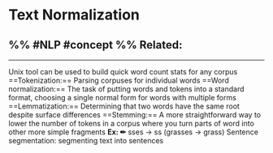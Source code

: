 # Text Normalization
%%
#NLP 
#concept
%%
**Related:**
-  

---

Unix tool can be used to build quick word count stats for any corpus
==Tokenization:== Parsing corpuses for individual words
==Word normalization:== The task of putting words and tokens into a standard format, choosing a single normal form for words with multiple forms
==Lemmatization:== Determining that two words have the same root despite surface differences 
==Stemming:== A more straightforward way to lower the number of tokens in a corpus where you turn parts of  word into other more simple fragments
**Ex: ✏**  sses -> ss (grasses -> grass)
Sentence segmentation: segmenting text into sentences 